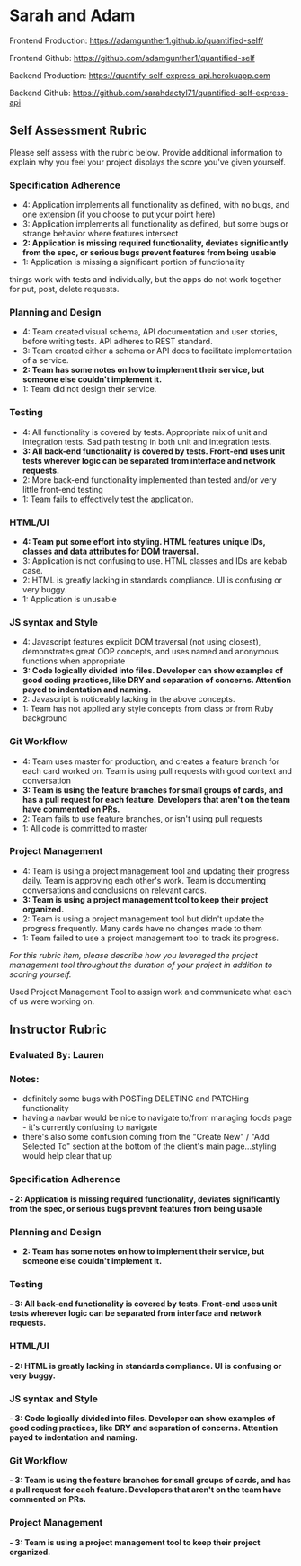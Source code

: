 # Sarah and Adam

Frontend Production: https://adamgunther1.github.io/quantified-self/

Frontend Github: https://github.com/adamgunther1/quantified-self

Backend Production: https://quantify-self-express-api.herokuapp.com

Backend Github: https://github.com/sarahdactyl71/quantified-self-express-api

## Self Assessment Rubric

Please self assess with the rubric below. Provide additional information to explain why you feel your project displays the score you've given yourself.

### Specification Adherence

- 4: Application implements all functionality as defined, with no bugs, and one extension (if you choose to put your point here)
- 3: Application implements all functionality as defined, but some bugs or strange behavior where features intersect
- **2: Application is missing required functionality, deviates significantly from the spec, or serious bugs prevent features from being usable**
- 1: Application is missing a significant portion of functionality

things work with tests and individually, but the apps do not work together for put, post, delete requests.

### Planning and Design

- 4: Team created visual schema, API documentation and user stories, before writing tests. API adheres to REST standard.
- 3: Team created either a schema or API docs to facilitate implementation of a service.
- **2: Team has some notes on how to implement their service, but someone else couldn't implement it.**
- 1: Team did not design their service.

### Testing

- 4: All functionality is covered by tests. Appropriate mix of unit and integration tests. Sad path testing in both unit and integration tests.
- **3: All back-end functionality is covered by tests. Front-end uses unit tests wherever logic can be separated from interface and network requests.**
- 2: More back-end functionality implemented than tested and/or very little front-end testing
- 1: Team fails to effectively test the application.

### HTML/UI

- **4: Team put some effort into styling. HTML features unique IDs, classes and data attributes for DOM traversal.**
- 3: Application is not confusing to use. HTML classes and IDs are kebab case.
- 2: HTML is greatly lacking in standards compliance. UI is confusing or very buggy.
- 1: Application is unusable

### JS syntax and Style

- 4: Javascript features explicit DOM traversal (not using closest), demonstrates great OOP concepts, and uses named and anonymous functions when appropriate
- **3: Code logically divided into files. Developer can show examples of good coding practices, like DRY and separation of concerns. Attention payed to indentation and naming.**
- 2: Javascript is noticeably lacking in the above concepts.
- 1: Team has not applied any style concepts from class or from Ruby background

### Git Workflow

- 4: Team uses master for production, and creates a feature branch for each card worked on. Team is using pull requests with good context and conversation
- **3: Team is using the feature branches for small groups of cards, and has a pull request for each feature. Developers that aren't on the team have commented on PRs.**
- 2: Team fails to use feature branches, or isn't using pull requests
- 1: All code is committed to master

### Project Management

- 4: Team is using a project management tool and updating their progress daily. Team is approving each other's  work. Team is documenting conversations and conclusions on relevant cards.
- **3: Team is using a project management tool to keep their project organized.**
- 2: Team is using a project management tool but didn't update the progress frequently. Many cards have no changes made to them
- 1: Team failed to use a project management tool to track its progress.

_For this rubric item, please describe how you leveraged the project management tool throughout the duration of your project in addition to scoring yourself._

Used Project Management Tool to assign work and communicate what each of us were working on.

## Instructor Rubric

### Evaluated By: Lauren

### Notes:

- definitely some bugs with POSTing DELETING and PATCHing functionality
- having a navbar would be nice to navigate to/from managing foods page - it's currently confusing to navigate
- there's also some confusion coming from the "Create New" / "Add Selected To" section at the bottom of the client's main page...styling would help clear that up

### Specification Adherence

**- 2: Application is missing required functionality, deviates significantly from the spec, or serious bugs prevent features from being usable**

### Planning and Design

- **2: Team has some notes on how to implement their service, but someone else couldn't implement it.**

### Testing

**- 3: All back-end functionality is covered by tests. Front-end uses unit tests wherever logic can be separated from interface and network requests.**

### HTML/UI

**- 2: HTML is greatly lacking in standards compliance. UI is confusing or very buggy.**

### JS syntax and Style

**- 3: Code logically divided into files. Developer can show examples of good coding practices, like DRY and separation of concerns. Attention payed to indentation and naming.**

### Git Workflow

**- 3: Team is using the feature branches for small groups of cards, and has a pull request for each feature. Developers that aren't on the team have commented on PRs.**

### Project Management

**- 3: Team is using a project management tool to keep their project organized.**
